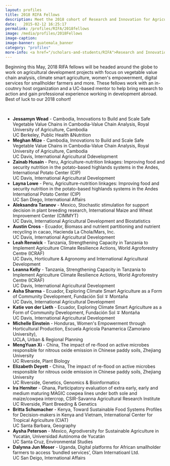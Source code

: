 ```yaml
---
layout: profiles
title: 2018 RIFA Fellows
description: Meet the 2018 cohort of Research and Innovation for Agriculture Fellows
date:   2015-02-12 16:25:17
permalink: /profiles/RIFA/2018fellows
image: /media/profiles/2018Fellows
image-caption:
image-banner: guatemala_banner
category: "profiles"
more-info: <a href="/scholars-and-students/RIFA">Research and Innovation Fellowship for Agriculture (RIFA)</a>
---
```

<p> Beginning this May, 2018 RIFA fellows will be headed around the globe to work on agricultural development projects with focus on vegetable value chain analysis, climate smart agriculture, women's empowerment, digital services for smallholder farmers and more. These fellows work with an in-coutnry host organization and a UC-based mentor to help bring research to action and gain professional experience working in development abroad. Best of luck to our 2018 cohort!</p><br>

<ul>
	<li><b>Jessamyn Wead</b> - Cambodia, Innovations to Build and Scale Safe Vegetable Value Chains in Cambodia-Value Chain Analysis, Royal University of Agriculture, Cambodia<br>
	 UC Berkeley, Public Health &amp;Nutrition</li>
	<li><b>Meghan Mize</b> - Cambodia, Innovations to Build and Scale Safe Vegetable Value Chains in Cambodia-Value Chain Analysis, Royal University of Agriculture, Cambodia<br>
	UC Davis, International Agricultural Ddevelopment</li>
	<li><b>Zainab Husain</b> - Peru, Agriculture-nutrition linkages: Improving food and security nutrition in the potato-based highlands systems in the Andes, International Potato Center (CIP)<br>
	UC Davis, International Agricultural Development</li>
	<li><b>Layna Lowe</b> - Peru, Agriculture-nutrition linkages: Improving food and security nutrition in the potato-based highlands systems in the Andes International Potato Center (CIP)<br>
	UC San Diego, International Affairs </li>
	<li><b>Aleksandra Taranov</b> - Mexico, Stochastic stimulation for support decision in plant breeding research, International Maize and Wheat Improvement Center (CIMMYT)<br>
	UC Davis, International Agricultural Development and Biostatistics</li>
	<li><b>Austin Cross</b> - Ecuador, Biomass and nutrient partitioning and nutrient recycling in cacao, Hacienda La Chola/Mars, Inc.<br>
	UC Davis, International Agricultural Development</li>
	<li><b>Leah Renwick</b> - Tanzania, Strengthening Capacity in Tanzania to Implement Agriculture Climate Resilience Actions, World Agroforestry Centre (ICRAF)<br>
	UC Davis, Horticulture &amp; Agronomy and International Agricultural Development</li>
	<li><b>Leanna Kelly</b> - Tanzania, Strengthening Capacity in Tanzania to Implement Agriculture Climate Resilience Actions, World Agroforestry Centre (ICRAF)<br>
	UC Davis, International Agricultural Development</li>
	<li><b>Asha Sharma</b> - Ecuador, Exploring Climate Smart Agriculture as a Form of Community Development, Fundación Sol &mp; Montaña<br>
	UC Davis, International Agricultural Development</li>
	<li><b>Katie von der Lieth</b> - Ecuador, Exploring Climate Smart Agriculture as a Form of Community Development, Fundación Sol &mp; Montaña<br>
	UC Davis, International Agricultural Development</li>
	<li><b>Michelle Einstein</b> - Honduras, Women's Empowerment through Horticultural Production, Escuela Agricola Panamerica (Zamorano University), <br>
	UCLA, Urban &amp; Regional Planning</li>
	<li><b>MengYuan Xi</b> - China, The impact of re-flood on active microbes responsible for nitrous oxide emission in Chinese paddy soils, Zhejiang University<br>
	UC Riverside, Plant Biology</li>
	<li><b>Elizabeth Deyett</b> -  China, The impact of re-flood on active microbes responsible for nitrous oxide emission in Chinese paddy soils, Zhejiang University<br>
	UC Riverside, Genetics, Genomics &amp; Bioinformatics</li>
	<li><b>Ira Herniter</b> - Ghana, Participatory evaluation of extra early, early and medium maturing MAGIC cowpea lines under both sole and maize/cowpea intercrop, CSIR-Savanna Agricultural Research Institute<br>
	UC Riverside, Plant Breeding &amp; Genetics</li>
	<li><b>Britta Schumacher</b> - Kenya, Toward Sustainable Food Systems Profiles for Decision-makers in Kenya and Vietnam, International Center for Tropical Agriculture (CIAT)<br>
	UC Santa Barbara, Geography</li>
	<li><b>Aysha Peterson</b> - Mexico, Agrodiversity for Sustainable Agriculture in Yucatán, Universidad Autónoma de Yucatán<br>
	UC Santa Cruz, Environmental Studies</li>
	<li><b>Dalynna Jun Moser</b> - Uganda, Digital platforms for African smallholder farmers to access ‘bundled services’, Olam Internatioanl Ltd.<br>
	UC San Deigo, International Affairs</li>
</ul>





